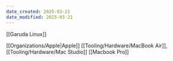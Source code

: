 ```yaml
---
date_created: 2025-03-21
date_modified: 2025-03-21
---
```


[[Garuda Linux]]

[[Organizations/Apple|Apple]] [[Tooling/Hardware/MacBook Air]], [[Tooling/Hardware/Mac Studio]] [[Macbook Pro]]

